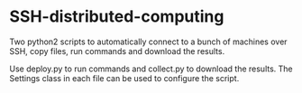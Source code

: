 # SSH-distributed-computing
Two python2 scripts to automatically connect to a bunch of machines over SSH, copy files, run commands and download the results.

Use deploy.py to run commands and collect.py to download the results.
The Settings class in each file can be used to configure the script.
